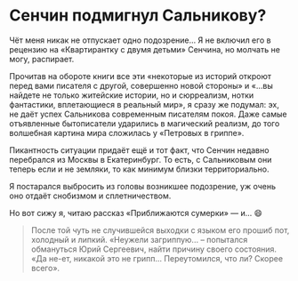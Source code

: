 
# Сенчин подмигнул Сальникову?

​​Чёт меня никак не отпускает одно подозрение… Я не включил его в рецензию на «Квартирантку с двумя детьми» Сенчина, но молчать не могу, распирает.

Прочитав на обороте книги все эти «некоторые из историй откроют перед вами писателя с другой, совершенно новой стороны» и «…вы найдете не только житейские истории, но и сюрреализм, нотки фантастики, вплетающиеся в реальный мир», я сразу же подумал: эх, не даёт успех Сальникова современным писателям покоя. Даже самые отъявленные бытописатели ударились в магический реализм, до того волшебная картина мира сложилась у «Петровых в гриппе».

Пикантность ситуации придаёт ещё и тот факт, что Сенчин недавно перебрался из Москвы в Екатеринбург. То есть, с Сальниковым они теперь если и не земляки, то как минимум близки территориально.

Я постарался выбросить из головы возникшее подозрение, уж очень оно отдаёт снобизмом и сплетничеством.

Но вот сижу я, читаю рассказ «Приближаются сумерки» — и… 😄

> После той чуть не случившейся выходки с языком его прошиб пот, холодный и липкий. «Неужели загриппую... – попытался обмануться Юрий Сергеевич, найти причину своего состояния. «Да не-ет, никакой это не грипп… Переутомился, что ли? Скорее всего».
